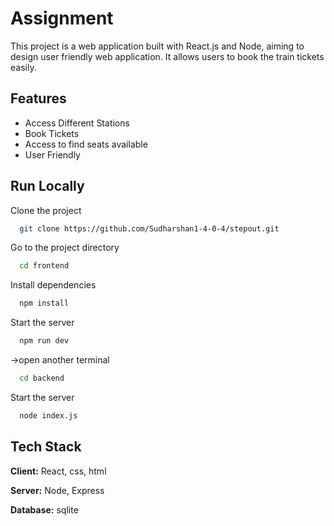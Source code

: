 
# Assignment

This project is a web application built with React.js and Node, aiming to design user friendly web application. It allows users to book the train tickets easily.


## Features

- Access Different Stations
- Book Tickets
- Access to find seats available
- User Friendly


## Run Locally

Clone the project

```bash
  git clone https://github.com/Sudharshan1-4-0-4/stepout.git
```

Go to the project directory

```bash
  cd frontend
```

Install dependencies

```bash
  npm install
```

Start the server

```bash
  npm run dev
```
->open another terminal

```bash
  cd backend
```
Start the server
```bash
  node index.js
```





## Tech Stack

**Client:** React, css, html

**Server:** Node, Express

**Database:** sqlite



